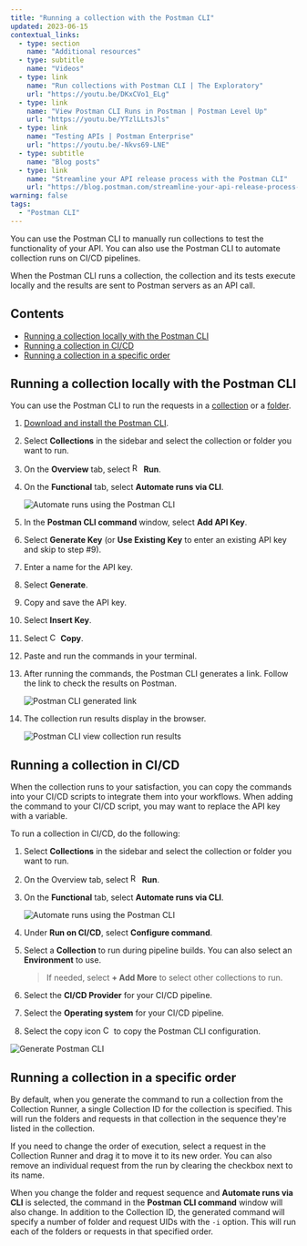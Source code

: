 ```yaml
---
title: "Running a collection with the Postman CLI"
updated: 2023-06-15
contextual_links:
  - type: section
    name: "Additional resources"
  - type: subtitle
    name: "Videos"
  - type: link
    name: "Run collections with Postman CLI | The Exploratory"
    url: "https://youtu.be/DKxCVo1_ELg"
  - type: link
    name: "View Postman CLI Runs in Postman | Postman Level Up"
    url: "https://youtu.be/YTzlLLtsJls"
  - type: link
    name: "Testing APIs | Postman Enterprise"
    url: "https://youtu.be/-Nkvs69-LNE"
  - type: subtitle
    name: "Blog posts"
  - type: link
    name: "Streamline your API release process with the Postman CLI"
    url: "https://blog.postman.com/streamline-your-api-release-process-with-the-postman-cli/"
warning: false
tags:
  - "Postman CLI"
---
```


You can use the Postman CLI to manually run collections to test the functionality of your API. You can also use the Postman CLI to automate collection runs on CI/CD pipelines.

When the Postman CLI runs a collection, the collection and its tests execute locally and the results are sent to Postman servers as an API call.

## Contents

* [Running a collection locally with the Postman CLI](#running-a-collection-locally-with-the-postman-cli)
* [Running a collection in CI/CD](#running-a-collection-in-cicd)
* [Running a collection in a specific order](#running-a-collection-in-a-specific-order)

## Running a collection locally with the Postman CLI

You can use the Postman CLI to run the requests in a [collection](/docs/collections/using-collections/#creating-collections) or a [folder](/docs/collections/using-collections/#adding-folders-to-a-collection).

1. [Download and install the Postman CLI](/docs/postman-cli/postman-cli-installation).

1. Select **Collections** in the sidebar and select the collection or folder you want to run.

1. On the **Overview** tab, select <img alt="Runner icon" src="https://assets.postman.com/postman-docs/icon-runner-v9.jpg#icon" width="16px"> **Run**.

1. On the **Functional** tab, select **Automate runs via CLI**.

    <img alt="Automate runs using the Postman CLI" src="https://assets.postman.com/postman-docs/v10/pcli-automate-cli-v10-13.jpg">

1. In the **Postman CLI command** window, select **Add API Key**.

1. Select **Generate Key** (or **Use Existing Key** to enter an existing API key and skip to step #9).

1. Enter a name for the API key.

1. Select **Generate**.

1. Copy and save the API key.

1. Select **Insert Key**.

1. Select <img alt="Copy icon" src="https://assets.postman.com/postman-docs/icon-copy-v9.jpg#icon" width="15px"> **Copy**.

1. Paste and run the commands in your terminal.

1. After running the commands, the Postman CLI generates a link. Follow the link to check the results on Postman.

    <img alt="Postman CLI generated link" src="https://assets.postman.com/postman-docs/v10/postman-cli-generated-link-v10.jpg">

1. The collection run results display in the browser.

    <img alt="Postman CLI view collection run results" src="https://assets.postman.com/postman-docs/v10/postman-cli-view-run-data-v10.jpg">

## Running a collection in CI/CD

When the collection runs to your satisfaction, you can copy the commands into your CI/CD scripts to integrate them into your workflows. When adding the command to your CI/CD script, you may want to replace the API key with a variable.

To run a collection in CI/CD, do the following:

1. Select **Collections** in the sidebar and select the collection or folder you want to run.

1. On the Overview tab, select <img alt="Runner icon" src="https://assets.postman.com/postman-docs/icon-runner-v9.jpg#icon" width="16px"> **Run**.

1. On the **Functional** tab, select **Automate runs via CLI**.

    <img alt="Automate runs using the Postman CLI" src="https://assets.postman.com/postman-docs/v10/pcli-automate-cli-v10-13.jpg">

1. Under **Run on CI/CD**, select **Configure command**.

1. Select a **Collection** to run during pipeline builds. You can also select an **Environment** to use.

    > If needed, select **+ Add More** to select other collections to run.

1. Select the **CI/CD Provider** for your CI/CD pipeline.

1. Select the **Operating system** for your CI/CD pipeline.

1. Select the copy icon <img alt="Copy icon" src="https://assets.postman.com/postman-docs/icon-copy-v9.jpg#icon" width="15px"> to copy the Postman CLI configuration.

<img alt="Generate Postman CLI" src="https://assets.postman.com/postman-docs/v10/generate-postman-cli-v10-3.jpg" />

## Running a collection in a specific order

By default, when you generate the command to run a collection from the Collection Runner, a single Collection ID for the collection is specified. This will run the folders and requests in that collection in the sequence they're listed in the collection.

If you need to change the order of execution, select a request in the Collection Runner and drag it to move it to its new order. You can also remove an individual request from the run by clearing the checkbox next to its name.

When you change the folder and request sequence and **Automate runs via CLI** is selected, the command in the **Postman CLI command** window will also change. In addition to the Collection ID, the generated command will specify a number of folder and request UIDs with the `-i` option. This will run each of the folders or requests in that specified order.
